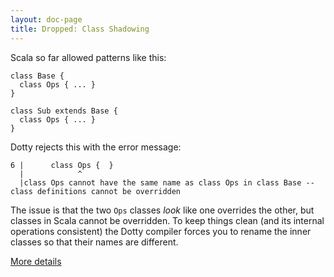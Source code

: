 ```yaml
---
layout: doc-page
title: Dropped: Class Shadowing
---
```


Scala so far allowed patterns like this:

    class Base {
      class Ops { ... }
    }

    class Sub extends Base {
      class Ops { ... }
    }

Dotty rejects this with the error message:

    6 |      class Ops {  }
      |            ^
      |class Ops cannot have the same name as class Ops in class Base -- class definitions cannot be overridden

The issue is that the two `Ops` classes _look_ like one overrides the
other, but classes in Scala cannot be overridden. To keep things clean
(and its internal operations consistent) the Dotty compiler forces you
to rename the inner classes so that their names are different.

[More details](./class-shadowing-spec.html)
